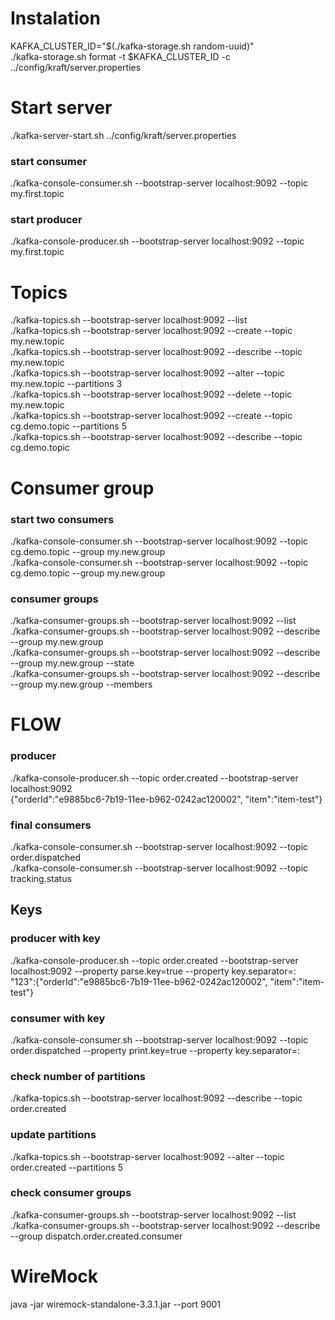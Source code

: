 # Instalation
KAFKA_CLUSTER_ID="$(./kafka-storage.sh random-uuid)"
<br>
./kafka-storage.sh  format -t $KAFKA_CLUSTER_ID -c ../config/kraft/server.properties 
# Start server
./kafka-server-start.sh ../config/kraft/server.properties
### start consumer
./kafka-console-consumer.sh --bootstrap-server localhost:9092 --topic my.first.topic
### start producer
./kafka-console-producer.sh --bootstrap-server localhost:9092 --topic my.first.topic
# Topics
./kafka-topics.sh --bootstrap-server localhost:9092 --list
<br>
./kafka-topics.sh --bootstrap-server localhost:9092 --create --topic my.new.topic
<br>
./kafka-topics.sh --bootstrap-server localhost:9092 --describe --topic my.new.topic
<br>
./kafka-topics.sh --bootstrap-server localhost:9092 --alter --topic my.new.topic --partitions 3
<br>
./kafka-topics.sh --bootstrap-server localhost:9092 --delete --topic my.new.topic
<br>
./kafka-topics.sh --bootstrap-server localhost:9092 --create --topic cg.demo.topic --partitions 5
<br>
./kafka-topics.sh --bootstrap-server localhost:9092 --describe --topic cg.demo.topic
# Consumer group
### start two consumers
./kafka-console-consumer.sh --bootstrap-server localhost:9092 --topic cg.demo.topic  --group my.new.group
<br>
./kafka-console-consumer.sh --bootstrap-server localhost:9092 --topic cg.demo.topic  --group my.new.group
### consumer groups
./kafka-consumer-groups.sh --bootstrap-server localhost:9092 --list
<br>
./kafka-consumer-groups.sh --bootstrap-server localhost:9092 --describe --group my.new.group
<br>
./kafka-consumer-groups.sh --bootstrap-server localhost:9092 --describe --group my.new.group --state
<br>
./kafka-consumer-groups.sh --bootstrap-server localhost:9092 --describe --group my.new.group --members

# FLOW
### producer
./kafka-console-producer.sh  --topic order.created --bootstrap-server localhost:9092
<br>
{"orderId":"e9885bc6-7b19-11ee-b962-0242ac120002", "item":"item-test"}
### final consumers
./kafka-console-consumer.sh --bootstrap-server localhost:9092 --topic order.dispatched
<br>
./kafka-console-consumer.sh --bootstrap-server localhost:9092 --topic tracking.status

## Keys
### producer with key
./kafka-console-producer.sh  --topic order.created --bootstrap-server localhost:9092 --property parse.key=true --property key.separator=:
<br>
"123":{"orderId":"e9885bc6-7b19-11ee-b962-0242ac120002", "item":"item-test"}
### consumer with key
./kafka-console-consumer.sh --bootstrap-server localhost:9092 --topic order.dispatched --property print.key=true --property key.separator=:
### check number of partitions
./kafka-topics.sh --bootstrap-server localhost:9092 --describe --topic order.created
### update partitions
./kafka-topics.sh --bootstrap-server localhost:9092 --alter --topic order.created --partitions 5
### check consumer groups
./kafka-consumer-groups.sh --bootstrap-server localhost:9092 --list
<br>
./kafka-consumer-groups.sh --bootstrap-server localhost:9092 --describe --group dispatch.order.created.consumer

# WireMock
java -jar wiremock-standalone-3.3.1.jar --port 9001